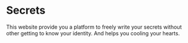 # Secrets

This website provide you a platform to freely write your secrets without other getting to know your identity. And helps you cooling your hearts.
